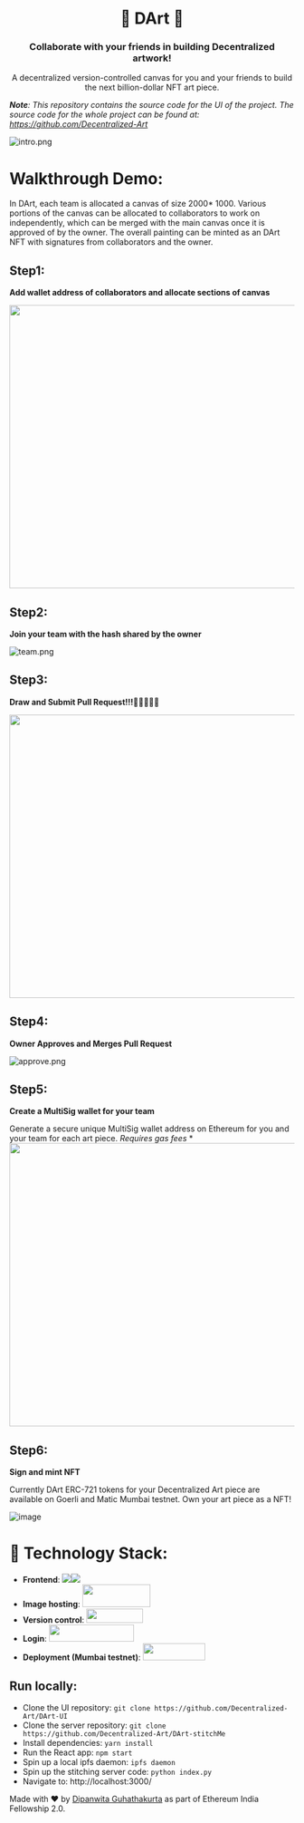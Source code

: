 <p align="center">
 <h1 align="center"> 🎨 DArt 🎯 </h1>
 <h3 align="center"> Collaborate with your friends in building Decentralized artwork! </h3>
 <p align="center"> A decentralized version-controlled canvas for you and your friends to build the next billion-dollar NFT art piece.</p>
 
 ***Note**: This repository contains the source code for the UI of the project. The source code for the whole project can be found at:
 https://github.com/Decentralized-Art*
 
![intro.png](https://i.postimg.cc/6p4ZXQH5/intro.png)

# Walkthrough Demo:

In DArt, each team is allocated a canvas of size 2000* 1000. Various portions of the canvas can be allocated to collaborators to work on independently, which can be merged with the main canvas once it is approved of by the owner. The overall painting can be minted as an DArt NFT with signatures from collaborators and the owner.

## Step1: 

**Add wallet address of collaborators and allocate sections of canvas**

<img src="https://i.postimg.cc/P5LdVpSK/ezgif-com-gif-maker.gif" height="500" width="2000">

## Step2:

**Join your team with the hash shared by the owner**

![team.png](https://i.postimg.cc/xdvDBKMG/team.png)

## Step3:

**Draw and Submit Pull Request!!!**🎨🎨🎨🎨🎨

<img src="https://i.postimg.cc/1RJgLFKZ/ezgif-com-gif-maker.gif" height="500" width="2000">

## Step4:

**Owner Approves and Merges Pull Request**

![approve.png](https://i.postimg.cc/63TsqFFc/approve.png)

## Step5:

**Create a MultiSig wallet for your team**

Generate a secure unique MultiSig wallet address on Ethereum for you and your team for each art piece. *Requires gas fees*
*
<img src="https://i.postimg.cc/G2bFjCbP/multisig.gif" height="500" width="2000">

## Step6:

**Sign and mint NFT**

Currently DArt ERC-721 tokens for your Decentralized Art piece are available on Goerli and Matic Mumbai testnet. Own your art piece as a NFT!

![image](https://user-images.githubusercontent.com/42820001/114281125-4167fc00-9a5a-11eb-8126-576a9a52ab6f.png)

# 🚀 Technology Stack:
  
 - **Frontend**: <img src="https://img.shields.io/badge/react%20-%2320232a.svg?&style=for-the-badge&logo=react&logoColor=%2361DAFB"/><img src="https://img.shields.io/badge/material%20ui%20-%230081CB.svg?&style=for-the-badge&logo=material-ui&logoColor=white"/>
 - **Image hosting**: <img src="https://upload.wikimedia.org/wikipedia/commons/c/c2/IPFS_logo.png" height="40" width="120">
 - **Version control**: <img src="https://encrypted-tbn0.gstatic.com/images?q=tbn:ANd9GcQ1bylakjJCguNV77wxjeG3TA_T1ntH0fqMFN8_CcvbAc5Wy4syAR56rxXc3sbYwNfXFg&usqp=CAU" height="25" width="100">
 - **Login**: <img src="https://i.postimg.cc/CMGdN5dV/metamask.png" height="30" width="150">
 - **Deployment (Mumbai testnet)**: <img src="https://i.postimg.cc/HkqVzy0d/matic2.png" height="30" width="110">

## Run locally:
 
  - Clone the UI repository:
    `git clone https://github.com/Decentralized-Art/DArt-UI`
  - Clone the server repository:
    `git clone https://github.com/Decentralized-Art/DArt-stitchMe`
  - Install dependencies:
   `yarn install`
  - Run the React app:
   `npm start`
  - Spin up a local ipfs daemon:
   `ipfs daemon`
  - Spin up the stitching server code:
    `python index.py`
  - Navigate to: http://localhost:3000/

Made with ❤️️ by [Dipanwita Guhathakurta](https://github.com/susiejojo) as part of Ethereum India Fellowship 2.0.




